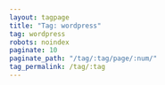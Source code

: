 ```yaml
---
layout: tagpage
title: "Tag: wordpress"
tag: wordpress
robots: noindex
paginate: 10
paginate_path: "/tag/:tag/page/:num/"
tag_permalink: /tag/:tag
---
```

